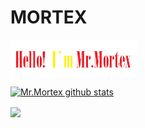 # MORTEX

<img width="40%" align=center src=https://github.com/mr-mortex/mr-mortex/blob/4b6c9a8df1d28c646cc28f16e6822caae2763db0/pepe.png />

<a href="https://github.com/anuraghazra/github-readme-stats"><img align="center" src="https://github-readme-stats.vercel.app/api?username=mr-mortex&show_icons=true&include_all_commits=true&theme=buefy&hide_border=true" alt="Mr.Mortex github stats" /></a> 

<a href="https://github.com/mr-mortex/github-readme-stats"><img align="center" src="https://github-readme-stats.vercel.app/api/top-langs/?username=mr-mortex&layout=compact&theme=buefy&hide_border=true" /></a>
